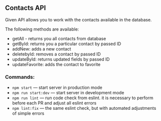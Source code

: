 ## Contacts API

Given API allows you to work with the contacts available in the database.

The following methods are available:

- getAll - returns you all contacts from database
- getById: returns you a particular contact by passed ID
- addNew: adds a new contact
- deletebyId: removes a contact by passed ID
- updateById: returns updated fields by passed ID
- updateFavorite: adds the contact to favorite

### Commands:

- `npm start` &mdash; start server in production mode
- `npm run start:dev` &mdash; start server in development mode
- `npm run lint` &mdash; run code check from eslint. it is necessary to perform before each PR and adjust all eslint errors
- `npm lint:fix` &mdash; the same eslint check, but with automated adjustments of simple errors
